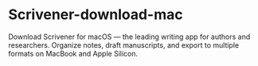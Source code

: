 # Scrivener-download-mac
Download Scrivener for macOS — the leading writing app for authors and researchers. Organize notes, draft manuscripts, and export to multiple formats on MacBook and Apple Silicon.
